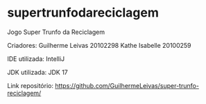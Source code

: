 # supertrunfodareciclagem
Jogo Super Trunfo da Reciclagem

Criadores: 
Guilherme Leivas 20102298
Kathe Isabelle 20100259

IDE utilizada: IntelliJ

JDK utilizada: JDK 17

Link repositório: https://github.com/GuilhermeLeivas/super-trunfo-reciclagem/
